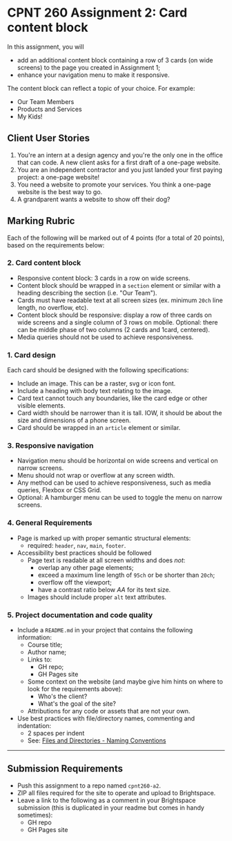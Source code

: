 # CPNT 260 Assignment 2: Card content block
In this assignment, you will
- add an additional content block containing a row of 3 cards (on wide screens) to the page you created in Assignment 1;
- enhance your navigation menu to make it responsive.

The content block can reflect a topic of your choice. For example:
- Our Team Members
- Products and Services
- My Kids!

## Client User Stories
1. You're an intern at a design agency and you're the only one in the office that can code. A new client asks for a first draft of a one-page website.
2. You are an independent contractor and you just landed your first paying project: a one-page website!
3. You need a website to promote your services. You think a one-page website is the best way to go.
4. A grandparent wants a website to show off their dog?

## Marking Rubric
Each of the following will be marked out of 4 points (for a total of 20 points), based on the requirements below:

### 2. Card content block
- Responsive content block: 3 cards in a row on wide screens.
- Content block should be wrapped in a `section` element or similar with a heading describing the section (i.e. "Our Team").
- Cards must have readable text at all screen sizes (ex. minimum `20ch` line length, no overflow, etc).
- Content block should be responsive: display a row of three cards on wide screens and a single column of 3 rows on mobile. Optional: there can be middle phase of two columns (2 cards and 1card, centered).
- Media queries should not be used to achieve responsiveness.

### 1. Card design
Each card should be designed with the following specifications:
- Include an image. This can be a raster, svg or icon font.
- Include a heading with body text relating to the image.
- Card text cannot touch any boundaries, like the card edge or other visible elements.
- Card width should be narrower than it is tall. IOW, it should be about the size and dimensions of a phone screen.
- Card should be wrapped in an `article` element or similar.

### 3. Responsive navigation
- Navigation menu should be horizontal on wide screens and vertical on narrow screens.
- Menu should not wrap or overflow at any screen width.
- Any method can be used to achieve responsiveness, such as media queries, Flexbox or CSS Grid.
- Optional: A hamburger menu can be used to toggle the menu on narrow screens.

### 4. General Requirements
- Page is marked up with proper semantic structural elements: 
  - required: `header`, `nav`, `main`, `footer`.
- Accessibility best practices should be followed
  - Page text is readable at all screen widths and does _not_: 
    - overlap any other page elements;
    - exceed a maximum line length of `95ch` or be shorter than `20ch`;
    - overflow off the viewport;
    - have a contrast ratio below _AA_ for its text size.
  - Images should include proper `alt` text attributes.

### 5. Project documentation and code quality
- Include a `README.md` in your project that contains the following information:
  - Course title;
  - Author name;
  - Links to:
    - GH repo;
    - GH Pages site
  - Some context on the website (and maybe give him hints on where to look for the requirements above):
    - Who's the client?
    - What's the goal of the site?
  - Attributions for any code or assets that are not your own.
- Use best practices with file/directory names, commenting and indentation:
  - 2 spaces per indent
  - See: [Files and Directories - Naming Conventions](https://sait-wbdv.github.io/winter-2021/cheatsheets/naming-conventions/)

---

## Submission Requirements
- Push this assignment to a repo named `cpnt260-a2`.
- ZIP all files required for the site to operate and upload to Brightspace. 
- Leave a link to the following as a comment in your Brightspace submission (this is duplicated in your readme but comes in handy sometimes):
  - GH repo
  - GH Pages site

